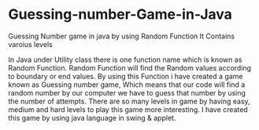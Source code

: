 # Guessing-number-Game-in-Java
Guessing Number game in java by using Random Function It Contains varoius levels 

In Java under Utility class there is one function name which is known as Random Function. 
Random Function will find the Random values according to boundary or end values. 
By using this Function i have created a game known as Guessing number game, Which means that our code will find a random number by our computer we have to guess that number by using the number of attempts.
There are so many levels in game by having easy, medium and hard levels to play this game more interesting. 
I have created this game by using java language in swing & applet. 

